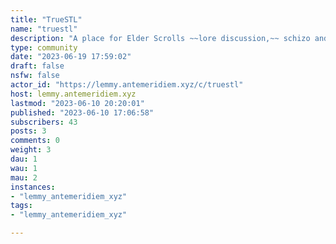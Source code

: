 ```yaml
---
title: "TrueSTL" 
name: "truestl"
description: "A place for Elder Scrolls ~~lore discussion,~~ schizo and hornyposting"
type: community
date: "2023-06-19 17:59:02"
draft: false
nsfw: false
actor_id: "https://lemmy.antemeridiem.xyz/c/truestl"
host: lemmy.antemeridiem.xyz
lastmod: "2023-06-10 20:20:01"
published: "2023-06-10 17:06:58"
subscribers: 43
posts: 3
comments: 0
weight: 3
dau: 1
wau: 1
mau: 2
instances:
- "lemmy_antemeridiem_xyz"
tags: 
- "lemmy_antemeridiem_xyz"

---
```

